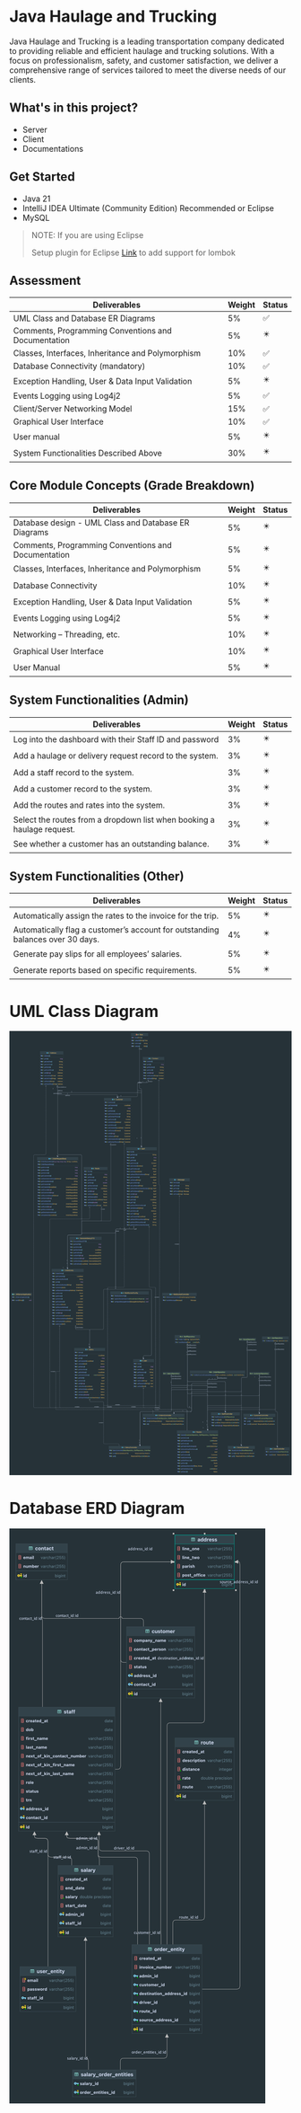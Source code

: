 # Java Haulage and Trucking

Java Haulage and Trucking is a leading transportation company dedicated to providing reliable and efficient haulage and trucking solutions. With a focus on professionalism, safety, and customer satisfaction, we deliver a comprehensive range of services tailored to meet the diverse needs of our clients.

## What's in this project?

- Server
- Client
- Documentations

## Get Started

- Java 21
- IntelliJ IDEA Ultimate (Community Edition) Recommended or Eclipse
- MySQL

> NOTE: If you are using Eclipse
> 
> Setup plugin for Eclipse [Link](https://projectlombok.org/setup/eclipse) to add support for lombok

## Assessment

| Deliverables                                        | Weight | Status |
|-----------------------------------------------------|--------|--------|
| UML Class and Database ER Diagrams                  | 5%     | ✅      |
| Comments, Programming Conventions and Documentation | 5%     | ✴️     |
| Classes, Interfaces, Inheritance and Polymorphism   | 10%    | ✅      |
| Database Connectivity (mandatory)                   | 10%    | ✅      |
| Exception Handling, User & Data Input Validation    | 5%     | ✴️     |
| Events Logging using Log4j2                         | 5%     | ✅️     |
| Client/Server Networking Model                      | 15%    | ✅️     |
| Graphical User Interface                            | 10%    | ✅️     |
| User manual                                         | 5%     | ✴️️    |
| System Functionalities Described Above              | 30%    | ✴️️    |

## Core Module Concepts (Grade Breakdown)

| Deliverables                                         | Weight | Status |
|------------------------------------------------------|--------|--------|
| Database design - UML Class and Database ER Diagrams | 5%     | ✴️     |
| Comments, Programming Conventions and Documentation  | 5%     | ✴️     |
| Classes, Interfaces, Inheritance and Polymorphism    | 5%     | ✴️     |
| Database Connectivity                                | 10%    | ✴️     |
| Exception Handling, User & Data Input Validation     | 5%     | ✴️     |
| Events Logging using Log4j2                          | 5%     | ✴️     |
| Networking – Threading, etc.                         | 10%    | ✴️     |
| Graphical User Interface                             | 10%    | ✴️     |
| User Manual                                          | 5%     | ✴️     |

## System Functionalities (Admin)

| Deliverables                                                           | Weight | Status |
|------------------------------------------------------------------------|--------|--------|
| Log into the dashboard with their Staff ID and password                | 3%     | ✴️     |
| Add a haulage or delivery request record to the system.                | 3%     | ✴️     |
| Add a staff record to the system.                                      | 3%     | ✴️     |
| Add a customer record to the system.                                   | 3%     | ✴️     |
| Add the routes and rates into the system.                              | 3%     | ✴️     |
| Select the routes from a dropdown list when booking a haulage request. | 3%     | ✴️     |
| See whether a customer has an outstanding balance.                     | 3%     | ✴️     |

## System Functionalities (Other)

| Deliverables                                                                   | Weight | Status |
|--------------------------------------------------------------------------------|--------|--------|
| Automatically assign the rates to the invoice for the trip.                    | 5%     | ✴️     |
| Automatically flag a customer’s account for outstanding balances over 30 days. | 4%     | ✴️     |
| Generate pay slips for all employees’ salaries.                                | 5%     | ✴️     |
| Generate reports based on specific requirements.                               | 5%     | ✴️     |

# UML Class Diagram

![alt text](./jht-docs/jht-uml.png "Title")

# Database ERD Diagram

![alt text](./jht-docs/jht-erd.png "Title")